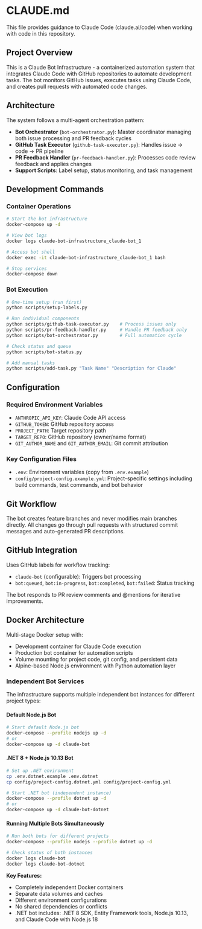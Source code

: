 # CLAUDE.md

This file provides guidance to Claude Code (claude.ai/code) when working with code in this repository.

## Project Overview

This is a Claude Bot Infrastructure - a containerized automation system that integrates Claude Code with GitHub repositories to automate development tasks. The bot monitors GitHub issues, executes tasks using Claude Code, and creates pull requests with automated code changes.

## Architecture

The system follows a multi-agent orchestration pattern:

- **Bot Orchestrator** (`bot-orchestrator.py`): Master coordinator managing both issue processing and PR feedback cycles
- **GitHub Task Executor** (`github-task-executor.py`): Handles issue → code → PR pipeline
- **PR Feedback Handler** (`pr-feedback-handler.py`): Processes code review feedback and applies changes
- **Support Scripts**: Label setup, status monitoring, and task management

## Development Commands

### Container Operations
```bash
# Start the bot infrastructure
docker-compose up -d

# View bot logs
docker logs claude-bot-infrastructure_claude-bot_1

# Access bot shell
docker exec -it claude-bot-infrastructure_claude-bot_1 bash

# Stop services
docker-compose down
```

### Bot Execution
```bash
# One-time setup (run first)
python scripts/setup-labels.py

# Run individual components
python scripts/github-task-executor.py    # Process issues only
python scripts/pr-feedback-handler.py     # Handle PR feedback only
python scripts/bot-orchestrator.py        # Full automation cycle

# Check status and queue
python scripts/bot-status.py

# Add manual tasks
python scripts/add-task.py "Task Name" "Description for Claude"
```

## Configuration

### Required Environment Variables
- `ANTHROPIC_API_KEY`: Claude Code API access
- `GITHUB_TOKEN`: GitHub repository access
- `PROJECT_PATH`: Target repository path
- `TARGET_REPO`: GitHub repository (owner/name format)
- `GIT_AUTHOR_NAME` and `GIT_AUTHOR_EMAIL`: Git commit attribution

### Key Configuration Files
- `.env`: Environment variables (copy from `.env.example`)
- `config/project-config.example.yml`: Project-specific settings including build commands, test commands, and bot behavior

## Git Workflow

The bot creates feature branches and never modifies main branches directly. All changes go through pull requests with structured commit messages and auto-generated PR descriptions.

## GitHub Integration

Uses GitHub labels for workflow tracking:
- `claude-bot` (configurable): Triggers bot processing
- `bot:queued`, `bot:in-progress`, `bot:completed`, `bot:failed`: Status tracking

The bot responds to PR review comments and @mentions for iterative improvements.

## Docker Architecture

Multi-stage Docker setup with:
- Development container for Claude Code execution
- Production bot container for automation scripts
- Volume mounting for project code, git config, and persistent data
- Alpine-based Node.js environment with Python automation layer

### Independent Bot Services

The infrastructure supports multiple independent bot instances for different project types:

#### Default Node.js Bot
```bash
# Start default Node.js bot
docker-compose --profile nodejs up -d
# or
docker-compose up -d claude-bot
```

#### .NET 8 + Node.js 10.13 Bot
```bash
# Set up .NET environment
cp .env.dotnet.example .env.dotnet
cp config/project-config.dotnet.yml config/project-config.yml

# Start .NET bot (independent instance)
docker-compose --profile dotnet up -d
# or
docker-compose up -d claude-bot-dotnet
```

#### Running Multiple Bots Simultaneously
```bash
# Run both bots for different projects
docker-compose --profile nodejs --profile dotnet up -d

# Check status of both instances
docker logs claude-bot
docker logs claude-bot-dotnet
```

**Key Features:**
- Completely independent Docker containers
- Separate data volumes and caches
- Different environment configurations
- No shared dependencies or conflicts
- .NET bot includes: .NET 8 SDK, Entity Framework tools, Node.js 10.13, and Claude Code with Node.js 18